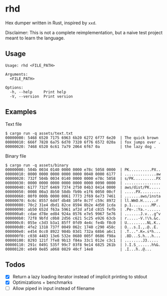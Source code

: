 # rhd
Hex dumper written in Rust, inspired by `xxd`. 

Disclaimer: This is not a complete reimplementation, but a naive test project meant to learn the language.
## Usage
```
Usage: rhd <FILE_PATH>

Arguments:
  <FILE_PATH>

Options:
  -h, --help     Print help
  -V, --version  Print version
```
## Examples
Text file
```
$ cargo run -q assets/text.txt
00000000: 5468 6520 7175 6963 6b20 6272 6f77 6e20  | The quick brown
00000010: 666f 7820 6a75 6d70 7320 6f76 6572 020a  | fox jumps over .
00000020: 7468 6520 6c61 7a79 2064 6f67 0a         | the lazy dog .
```

Binary file
```
$ cargo run -q assets/binary
00000000: 504b 0034 0140 0000 0000 e78c 5058 0000  | PK..........PX..
00000010: 0000 0000 0000 0000 0000 0040 0000 6177  | ..............aw
00000020: 732f 504b 0034 0140 0000 0000 e78c 5058  | s/PK..........PX
00000030: 0000 0000 0000 0000 0000 0000 0090 0000  | ................
00000040: 6177 732f 6469 7374 2f50 04b3 0414 0000  | aws/dist/PK.....
00000050: 0008 00a3 8b50 58db fb9b e1f6 0050 00cf  | .....PX.........
00000060: 00f0 000b 0000 0061 7773 2f69 6e73 7461  | .......aws/insta
00000070: 6c6c 8557 6d4f db48 10fe 8c7f c59c 8972  | ll.WmO.H......r
00000080: 70c2 31e4 dbd1 82ce 8594 8b2e 4d50 1cda  | p.1.........MP..
00000090: ab50 652d f63a 5961 af2d af1d c815 fefb  | .Pe-.:Ya.-......
000000a0: cdae d78e ed84 924a 0576 e7e5 9967 5e76  | .......J.v...g^v
000000b0: 72f8 9bfd c0b8 2d56 c621 5c25 e926 63cb  | r.....-V.!\%.&c.
000000c0: 055e c3d3 b3a1 85ff 0fd9 4e4c fe4b f8c0  | U.........NL.K..
000000d0: 4fe2 1318 737f 0049 062c 1740 c290 458c  | O...s.I.,.@..E.
000000e0: e454 0cc0 8922 984b 03d1 732a 68b6 a6c1  | .T...".K=.s*h...
000000f0: c038 4483 13e6 532e 0680 005f 0686 f98a  | .8D...S.h...h...
00000100: 8293 121f 7fe8 9b13 f84a 33c1 012e c3c1  | ........J3.....
00000110: 291c 0491 535f 99c7 03f8 9e14 6825 261b  | ).I.S_......h%&.
00000120: e049 0e85 a068 0829 40cf 14e8            | .I...h..@...
```

## Todos
- [X] Return a lazy loading iterator instead of implicit printing to stdout
- [X] Optimizations + benchmarks
- [ ] Allow piped in input instead of filename
